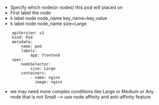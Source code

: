 - Specify which node(or nodes) this pod will placed on
- First label the node
- k label node node_name key_name=key_value
- k label node node_name size=Large

```
    apiVersion: v1
    kind: Pod
    metadata:
        name: pod
        labels:
            app: frontend
    spec:
        nodeSelector:
            size: Large
        containers:
            - name: nginx
              image: nginx
```
- we may need more complex conditions like Large or Medium or Any node that is not Small --> use node affinity and anti-affinity feature